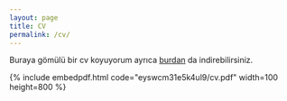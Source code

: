 ```yaml
---
layout: page
title: CV
permalink: /cv/
---
```


Buraya gömülü bir cv koyuyorum ayrıca [burdan](https://drive.google.com/file/d/1uYmy83NdCpi3QGBsMSGsX9hR2YEFNqsY/view?usp=sharing) da indirebilirsiniz.


{% include embedpdf.html code="eyswcm31e5k4ul9/cv.pdf" width=100 height=800 %}


